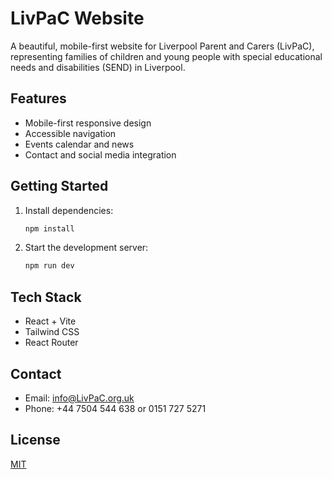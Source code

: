 # LivPaC Website

A beautiful, mobile-first website for Liverpool Parent and Carers (LivPaC), representing families of children and young people with special educational needs and disabilities (SEND) in Liverpool.

## Features
- Mobile-first responsive design
- Accessible navigation
- Events calendar and news
- Contact and social media integration

## Getting Started

1. Install dependencies:
   ```bash
   npm install
   ```
2. Start the development server:
   ```bash
   npm run dev
   ```

## Tech Stack
- React + Vite
- Tailwind CSS
- React Router

## Contact
- Email: info@LivPaC.org.uk
- Phone: +44 7504 544 638 or 0151 727 5271

## License
[MIT](LICENSE)
